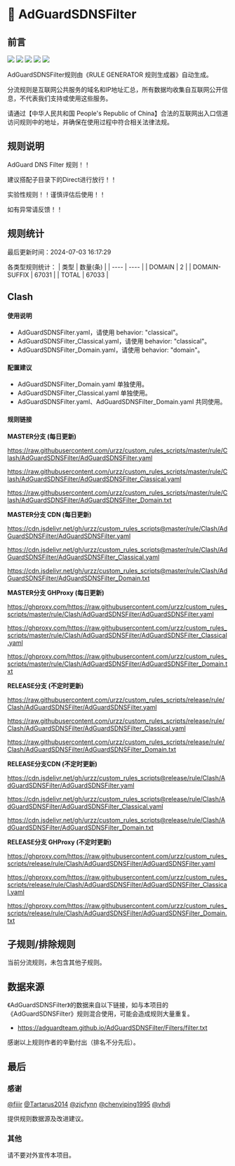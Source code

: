 # 🧸 AdGuardSDNSFilter

## 前言

![](https://shields.io/badge/-移除重复规则-ff69b4) ![](https://shields.io/badge/-DOMAIN与DOMAIN--SUFFIX合并-green) ![](https://shields.io/badge/-DOMAIN--SUFFIX间合并-critical) ![](https://shields.io/badge/-DOMAIN与DOMAIN--KEYWORD合并-9cf) ![](https://shields.io/badge/-DOMAIN--SUFFIX与DOMAIN--KEYWORD合并-blue) 

AdGuardSDNSFilter规则由《RULE GENERATOR 规则生成器》自动生成。

分流规则是互联网公共服务的域名和IP地址汇总，所有数据均收集自互联网公开信息，不代表我们支持或使用这些服务。

请通过【中华人民共和国 People's Republic of China】合法的互联网出入口信道访问规则中的地址，并确保在使用过程中符合相关法律法规。

## 规则说明
AdGuard DNS Filter 规则！！

建议搭配子目录下的Direct进行放行！！

实验性规则！！谨慎评估后使用！！

如有异常请反馈！！

## 规则统计

最后更新时间：2024-07-03 16:17:29

各类型规则统计：
| 类型 | 数量(条)  | 
| ---- | ----  |
| DOMAIN | 2  | 
| DOMAIN-SUFFIX | 67031  | 
| TOTAL | 67033  | 


## Clash 

#### 使用说明
- AdGuardSDNSFilter.yaml，请使用 behavior: "classical"。
- AdGuardSDNSFilter_Classical.yaml，请使用 behavior: "classical"。
- AdGuardSDNSFilter_Domain.yaml，请使用 behavior: "domain"。

#### 配置建议
- AdGuardSDNSFilter_Domain.yaml 单独使用。
- AdGuardSDNSFilter_Classical.yaml 单独使用。
- AdGuardSDNSFilter.yaml、AdGuardSDNSFilter_Domain.yaml 共同使用。

#### 规则链接
**MASTER分支 (每日更新)**

https://raw.githubusercontent.com/urzz/custom_rules_scripts/master/rule/Clash/AdGuardSDNSFilter/AdGuardSDNSFilter.yaml

https://raw.githubusercontent.com/urzz/custom_rules_scripts/master/rule/Clash/AdGuardSDNSFilter/AdGuardSDNSFilter_Classical.yaml

https://raw.githubusercontent.com/urzz/custom_rules_scripts/master/rule/Clash/AdGuardSDNSFilter/AdGuardSDNSFilter_Domain.txt

**MASTER分支 CDN (每日更新)**

https://cdn.jsdelivr.net/gh/urzz/custom_rules_scripts@master/rule/Clash/AdGuardSDNSFilter/AdGuardSDNSFilter.yaml

https://cdn.jsdelivr.net/gh/urzz/custom_rules_scripts@master/rule/Clash/AdGuardSDNSFilter/AdGuardSDNSFilter_Classical.yaml

https://cdn.jsdelivr.net/gh/urzz/custom_rules_scripts@master/rule/Clash/AdGuardSDNSFilter/AdGuardSDNSFilter_Domain.txt

**MASTER分支 GHProxy (每日更新)**

https://ghproxy.com/https://raw.githubusercontent.com/urzz/custom_rules_scripts/master/rule/Clash/AdGuardSDNSFilter/AdGuardSDNSFilter.yaml

https://ghproxy.com/https://raw.githubusercontent.com/urzz/custom_rules_scripts/master/rule/Clash/AdGuardSDNSFilter/AdGuardSDNSFilter_Classical.yaml

https://ghproxy.com/https://raw.githubusercontent.com/urzz/custom_rules_scripts/master/rule/Clash/AdGuardSDNSFilter/AdGuardSDNSFilter_Domain.txt

**RELEASE分支 (不定时更新)**

https://raw.githubusercontent.com/urzz/custom_rules_scripts/release/rule/Clash/AdGuardSDNSFilter/AdGuardSDNSFilter.yaml

https://raw.githubusercontent.com/urzz/custom_rules_scripts/release/rule/Clash/AdGuardSDNSFilter/AdGuardSDNSFilter_Classical.yaml

https://raw.githubusercontent.com/urzz/custom_rules_scripts/release/rule/Clash/AdGuardSDNSFilter/AdGuardSDNSFilter_Domain.txt

**RELEASE分支CDN (不定时更新)**

https://cdn.jsdelivr.net/gh/urzz/custom_rules_scripts@release/rule/Clash/AdGuardSDNSFilter/AdGuardSDNSFilter.yaml

https://cdn.jsdelivr.net/gh/urzz/custom_rules_scripts@release/rule/Clash/AdGuardSDNSFilter/AdGuardSDNSFilter_Classical.yaml

https://cdn.jsdelivr.net/gh/urzz/custom_rules_scripts@release/rule/Clash/AdGuardSDNSFilter/AdGuardSDNSFilter_Domain.txt

**RELEASE分支 GHProxy (不定时更新)**

https://ghproxy.com/https://raw.githubusercontent.com/urzz/custom_rules_scripts/release/rule/Clash/AdGuardSDNSFilter/AdGuardSDNSFilter.yaml

https://ghproxy.com/https://raw.githubusercontent.com/urzz/custom_rules_scripts/release/rule/Clash/AdGuardSDNSFilter/AdGuardSDNSFilter_Classical.yaml

https://ghproxy.com/https://raw.githubusercontent.com/urzz/custom_rules_scripts/release/rule/Clash/AdGuardSDNSFilter/AdGuardSDNSFilter_Domain.txt

## 子规则/排除规则


当前分流规则，未包含其他子规则。

## 数据来源

《AdGuardSDNSFilter》的数据来自以下链接，如与本项目的《AdGuardSDNSFilter》规则混合使用，可能会造成规则大量重复。

- https://adguardteam.github.io/AdGuardSDNSFilter/Filters/filter.txt


感谢以上规则作者的辛勤付出（排名不分先后）。

## 最后

### 感谢

[@fiiir](https://github.com/fiiir) [@Tartarus2014](https://github.com/Tartarus2014) [@zjcfynn](https://github.com/zjcfynn) [@chenyiping1995](https://github.com/chenyiping1995) [@vhdj](https://github.com/vhdj)

提供规则数据源及改进建议。

### 其他

请不要对外宣传本项目。